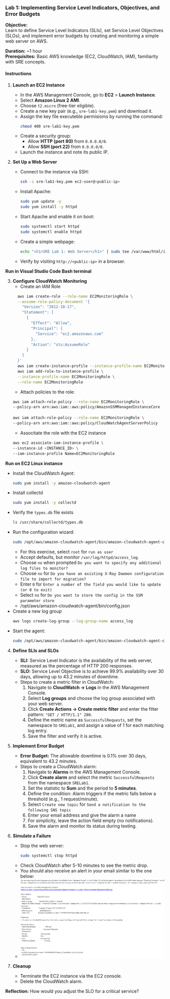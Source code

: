 ### Lab 1: Implementing Service Level Indicators, Objectives, and Error Budgets

**Objective:**  
Learn to define Service Level Indicators (SLIs), set Service Level Objectives (SLOs), and implement error budgets by creating and monitoring a simple web server on AWS.

**Duration:** ~1 hour  
**Prerequisites:** Basic AWS knowledge (EC2, CloudWatch, IAM), familiarity with SRE concepts.

#### Instructions

1. **Launch an EC2 Instance**
   - In the AWS Management Console, go to **EC2** > **Launch Instance**.
   - Select **Amazon Linux 2 AMI**.
   - Choose `t2.micro` (free-tier eligible).
   - Create a new key pair (e.g., `sre-lab1-key.pem`) and download it.
   - Assign the key file executeble permisioms by running the command:
     ```bash
     chmod 400 sre-lab1-key.pem
     ```
   - Create a security group:
     - Allow **HTTP (port 80)** from `0.0.0.0/0`.
     - Allow **SSH (port 22)** from `0.0.0.0/0`.
   - Launch the instance and note its public IP.

2. **Set Up a Web Server**
   - Connect to the instance via SSH:
     ```bash
     ssh -i sre-lab1-key.pem ec2-user@<public-ip>
     ```
   - Install Apache:
     ```bash
     sudo yum update -y
     sudo yum install -y httpd
     ```
   - Start Apache and enable it on boot:
     ```bash
     sudo systemctl start httpd
     sudo systemctl enable httpd
     ```
   - Create a simple webpage:
     ```bash
     echo "<h1>SRE Lab 1: Web Server</h1>" | sudo tee /var/www/html/index.html
     ```
   - Verify by visiting `http://<public-ip>` in a browser.

**Run in Visual Studio Code Bash terminal** 

3. **Configure CloudWatch Monitoring**
   - Create an IAM Role
    ```bash
      aws iam create-role --role-name EC2MonitoringRole \
      --assume-role-policy-document '{
        "Version": "2012-10-17",
        "Statement": [
          {
            "Effect": "Allow",
            "Principal": {
              "Service": "ec2.amazonaws.com"
            },
            "Action": "sts:AssumeRole"
          }
        ]
      }'
      aws iam create-instance-profile --instance-profile-name EC2MonitoringRole
      aws iam add-role-to-instance-profile \
      --instance-profile-name EC2MonitoringRole \
      --role-name EC2MonitoringRole
    ```
   - Attach policies to the role:
   ```bash
   aws iam attach-role-policy --role-name EC2MonitoringRole \
   --policy-arn arn:aws:iam::aws:policy/AmazonSSMManagedInstanceCore

   aws iam attach-role-policy --role-name EC2MonitoringRole \
   --policy-arn arn:aws:iam::aws:policy/CloudWatchAgentServerPolicy
   ```
   - Associtate the role with the EC2 instance
   ```bash
   aws ec2 associate-iam-instance-profile \
   --instance-id <INSTANCE_ID> \
   --iam-instance-profile Name=EC2MonitoringRole


   ```
**Run on EC2 Linux instance**

   - Install the CloudWatch Agent:
     ```bash
     sudo yum install -y amazon-cloudwatch-agent
     ```
   - Install collectd
     ```bash
     sudo yum install -y collectd
     ```
   - Verify the `types.db` file exists
     ```bash
     ls /usr/share/collectd/types.db
     ```
   - Run the configuration wizard:
     ```bash
     sudo /opt/aws/amazon-cloudwatch-agent/bin/amazon-cloudwatch-agent-config-wizard
     ```
     - For this exercise, select `root` for `run as user`
     - Accept defaults, but monitor `/var/log/httpd/access_log`.
     - Choose `no` when prompted `Do you want to specify any additional log files to monitor?`
     - Choose `no` for `Do you have an existing X-Ray Daemon configuration file to import for migration?`
     - Enter `0` for `Enter a number of the field you would like to update (or 0 to exit)`
     - Select `no` for `Do you want to store the config in the SSM parameter store`
     - /opt/aws/amazon-cloudwatch-agent/bin/config.json
   - Create a new log group
     ```bash
     aws logs create-log-group --log-group-name access_log
     ```
   - Start the agent:
     ```bash
     sudo /opt/aws/amazon-cloudwatch-agent/bin/amazon-cloudwatch-agent-ctl -a fetch-config -m ec2 -c file:/opt/aws/amazon-cloudwatch-agent/bin/config.json -s
     ```

4. **Define SLIs and SLOs**
   - **SLI:** Service Level Indicator is the availability of the web server, measured as the percentage of HTTP 200 responses.
   - **SLO:** Service Level Objective is to achieve 99.9% availability over 30 days, allowing up to 43.2 minutes of downtime.
   - Steps to create a metric filter in CloudWatch:
     1. Navigate to **CloudWatch -> Logs** in the AWS Management Console.
     2. Select **Log groups** and choose the log group associated with your web server.
     3. Click **Create Actions -> Create metric filter** and enter the filter pattern: `"GET / HTTP/1.1" 200`.
     4. Define the metric name as `SuccessfulRequests`, set the namespace to `SRELab1`, and assign a value of 1 for each matching log entry.
     5. Save the filter and verify it is active.

5. **Implement Error Budget**
   - **Error Budget:** The allowable downtime is 0.1% over 30 days, equivalent to 43.2 minutes.
   - Steps to create a CloudWatch alarm:
     1. Navigate to **Alarms** in the AWS Management Console.
     2. Click **Create alarm** and select the metric `SuccessfulRequests` from the namespace `SRELab1`.
     3. Set the statistic to **Sum** and the period to **5 minutes**.
     4. Define the condition: Alarm triggers if the metric falls below a threshold (e.g., 1 request/minute).
     5. Select `Create new topic` for `Send a notification to the following SNS topic`
     6. Enter your email address and give the alarm a name
     7. For simplicity, leave the action field empty (no notifications).
     8. Save the alarm and monitor its status during testing.

6. **Simulate a Failure**
   - Stop the web server:
     ```bash
     sudo systemctl stop httpd
     ```
   - Check CloudWatch after 5-10 minutes to see the metric drop.
   - You should also receive an alert in your email similar to the one below:
   - ![alt text](image.png)

7. **Cleanup**
   - Terminate the EC2 instance via the EC2 console.
   - Delete the CloudWatch alarm.

**Reflection:** How would you adjust the SLO for a critical service?
